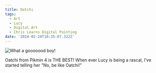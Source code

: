 ```yaml
---
title: Oatchi
tags:
  - Art
  - Lucy
  - Digital Art
  - Chris Learns Digital Painting
date: '2024-02-24T10:35:07.322Z'
---
```


![What a gooooood boy!](http://res.cloudinary.com/cpadilla/image/upload/v1708725701/chrisdpadilla/blog/art/xaonc4a4c3e1wdyukdxl.jpg)

Oatchi from Pikmin 4 is THE BEST! When ever Lucy is being a rascal, I've started telling her "No, be like Oatchi!"
